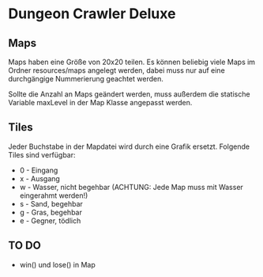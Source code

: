 # Dungeon Crawler Deluxe

## Maps

Maps haben eine Größe von 20x20 teilen. Es können beliebig viele Maps im Ordner resources/maps angelegt werden, dabei muss nur auf eine durchgängige Nummerierung geachtet werden.

Sollte die Anzahl an Maps geändert werden, muss außerdem die statische Variable maxLevel in der Map Klasse angepasst werden.

## Tiles

Jeder Buchstabe in der Mapdatei wird durch eine Grafik ersetzt. Folgende Tiles sind verfügbar:

* 0 - Eingang
* x - Ausgang
* w - Wasser, nicht begehbar (ACHTUNG: Jede Map muss mit Wasser eingerahmt werden!)
* s - Sand, begehbar
* g - Gras, begehbar
* e - Gegner, tödlich

## TO DO

* win() und lose() in Map
